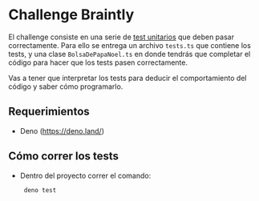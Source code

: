 # Challenge Braintly

El challenge consiste en una serie de [test unitarios](https://es.wikipedia.org/wiki/Prueba_unitaria#:~:text=En%20programaci%C3%B3n%2C%20una%20prueba%20unitaria,orientado%20a%20objetos%20una%20clase.) que deben pasar correctamente. Para ello se entrega un archivo `tests.ts` que contiene los tests, y una clase `BolsaDePapaNoel.ts` en donde tendrás que completar el código para hacer que los tests pasen correctamente.

Vas a tener que interpretar los tests para deducir el comportamiento del código y saber cómo programarlo.

## Requerimientos 
* Deno (https://deno.land/)

## Cómo correr los tests
* Dentro del proyecto correr el comando:

    ``` deno test```